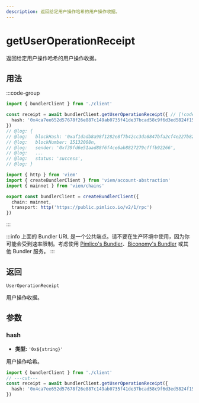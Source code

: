 ```yaml
---
description: 返回给定用户操作哈希的用户操作收据。
---
```


# getUserOperationReceipt

返回给定用户操作哈希的用户操作收据。

## 用法

:::code-group

```ts twoslash [example.ts]
import { bundlerClient } from './client'

const receipt = await bundlerClient.getUserOperationReceipt({ // [!code focus:99]
  hash: '0x4ca7ee652d57678f26e887c149ab0735f41de37bcad58c9f6d3ed5824f15b74d'
})
// @log: {
// @log:   blockHash: '0xaf1dadb8a98f1282e8f7b42cc3da8847bfa2cf4e227b8220403ae642e1173088',
// @log:   blockNumber: 15132008n,
// @log:   sender: '0xf39fd6e51aad88f6f4ce6ab8827279cfffb92266',
// @log:   ...
// @log:   status: 'success',
// @log: }
```

```ts twoslash [client.ts] filename="client.ts"
import { http } from 'viem'
import { createBundlerClient } from 'viem/account-abstraction'
import { mainnet } from 'viem/chains'

export const bundlerClient = createBundlerClient({
  chain: mainnet,
  transport: http('https://public.pimlico.io/v2/1/rpc')
})
```

:::

:::info
上面的 Bundler URL 是一个公共端点。请不要在生产环境中使用，因为你可能会受到速率限制。考虑使用 [Pimlico's Bundler](https://www.pimlico.io)、[Biconomy's Bundler](https://www.biconomy.io) 或其他 Bundler 服务。
:::

## 返回

`UserOperationReceipt`

用户操作收据。

## 参数

### hash

- **类型:** `'0x${string}'`

用户操作哈希。

```ts twoslash
import { bundlerClient } from './client'
// ---cut---
const receipt = await bundlerClient.getUserOperationReceipt({
  hash: '0x4ca7ee652d57678f26e887c149ab0735f41de37bcad58c9f6d3ed5824f15b74d' // [!code focus]
})
```